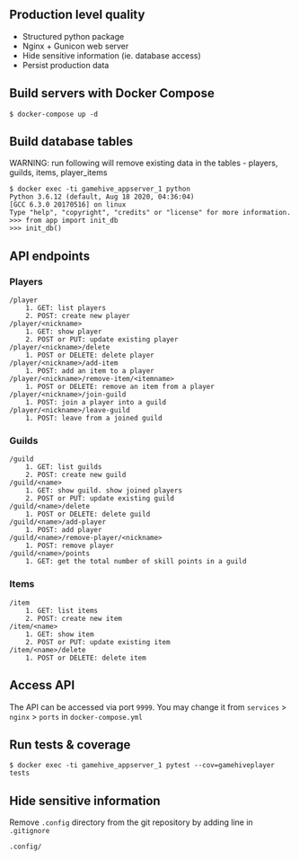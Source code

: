 ## Production level quality

- Structured python package
- Nginx + Gunicon web server
- Hide sensitive information (ie. database access)
- Persist production data

## Build servers with Docker Compose

```
$ docker-compose up -d
```

## Build database tables

WARNING: run following will remove existing data in the tables - players, guilds, items, player_items
```
$ docker exec -ti gamehive_appserver_1 python
Python 3.6.12 (default, Aug 18 2020, 04:36:04)
[GCC 6.3.0 20170516] on linux
Type "help", "copyright", "credits" or "license" for more information.
>>> from app import init_db
>>> init_db()
```

## API endpoints

### Players
```
/player
    1. GET: list players
    2. POST: create new player
/player/<nickname>
    1. GET: show player
    2. POST or PUT: update existing player
/player/<nickname>/delete
    1. POST or DELETE: delete player
/player/<nickname>/add-item
    1. POST: add an item to a player
/player/<nickname>/remove-item/<itemname>
    1. POST or DELETE: remove an item from a player
/player/<nickname>/join-guild
    1. POST: join a player into a guild
/player/<nickname>/leave-guild
    1. POST: leave from a joined guild
```

### Guilds
```
/guild
    1. GET: list guilds
    2. POST: create new guild
/guild/<name>
    1. GET: show guild. show joined players
    2. POST or PUT: update existing guild
/guild/<name>/delete
    1. POST or DELETE: delete guild
/guild/<name>/add-player
    1. POST: add player
/guild/<name>/remove-player/<nickname>
    1. POST: remove player
/guild/<name>/points
    1. GET: get the total number of skill points in a guild
```

### Items
```
/item
    1. GET: list items
    2. POST: create new item
/item/<name>
    1. GET: show item
    2. POST or PUT: update existing item
/item/<name>/delete
    1. POST or DELETE: delete item
```

## Access API

The API can be accessed via port `9999`. You may change it from `services` > `nginx` > `ports` in `docker-compose.yml`

## Run tests & coverage

```
$ docker exec -ti gamehive_appserver_1 pytest --cov=gamehiveplayer tests
```

## Hide sensitive information

Remove `.config` directory from the git repository by adding line in `.gitignore`
```
.config/
```
